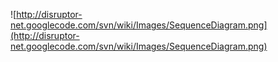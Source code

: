 ![http://disruptor-net.googlecode.com/svn/wiki/Images/SequenceDiagram.png](http://disruptor-net.googlecode.com/svn/wiki/Images/SequenceDiagram.png)
